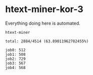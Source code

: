 # htext-miner-kor-3

Everything doing here is automated.

```
htext-miner

total: 2884/4514 (63.89011962782455%)

job0: 512
job1: 508
job2: 729
job3: 567
job4: 568
```